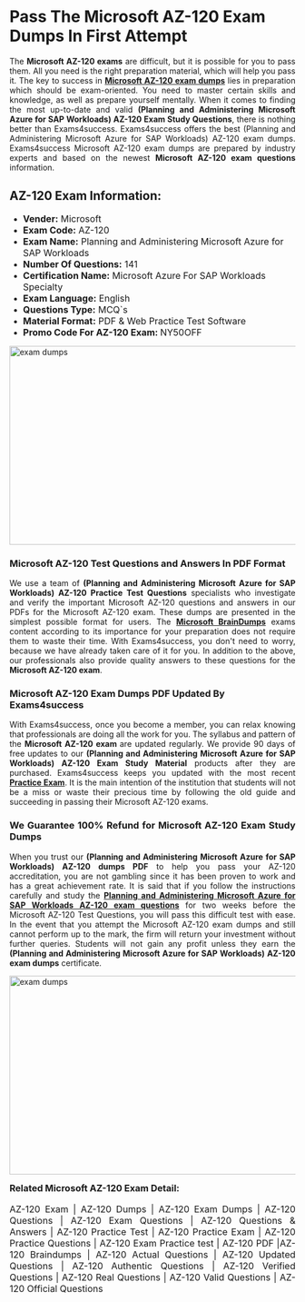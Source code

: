 <h1><strong><strong>Pass The Microsoft AZ-120 Exam Dumps In First Attempt</strong></strong></h1> <p style="text-align:justify">The <strong>Microsoft AZ-120 exams</strong> are difficult, but it is possible for you to pass them. All you need is the right preparation material, which will help you pass it. The key to success in <a href="https://www.exams4success.com/microsoft/az-120-pdf-exam-dumps"><strong>Microsoft AZ-120 exam dumps</strong></a> lies in preparation which should be exam-oriented. You need to master certain skills and knowledge, as well as prepare yourself mentally. When it comes to finding the most up-to-date and valid <strong>(Planning and Administering Microsoft Azure for SAP Workloads) AZ-120 Exam Study Questions</strong>, there is nothing better than Exams4success. Exams4success offers the best (Planning and Administering Microsoft Azure for SAP Workloads) AZ-120 exam dumps. Exams4success Microsoft AZ-120 exam dumps are prepared by industry experts and based on the newest <strong>Microsoft AZ-120 exam questions</strong> information.</p> <h2><strong><strong>AZ-120 Exam Information:</strong></strong></h2> <ul> <li><span style="font-size:16px"><strong>Vender:</strong> Microsoft</span></li> <li><span style="font-size:16px"><strong>Exam Code:</strong> AZ-120</span></li> <li><span style="font-size:16px"><strong>Exam Name:</strong> Planning and Administering Microsoft Azure for SAP Workloads</span></li> <li><span style="font-size:16px"><strong>Number Of Questions:</strong> 141</span></li> <li><span style="font-size:16px"><strong>Certification Name:</strong> Microsoft Azure For SAP Workloads Specialty</span></li> <li><span style="font-size:16px"><strong>Exam Language:</strong> English</span></li> <li><span style="font-size:16px"><strong>Questions Type:</strong> MCQ`s</span></li> <li><span style="font-size:16px"><strong>Material Format:</strong> PDF & Web Practice Test Software</span></li> <li><span style="font-size:16px"><strong>Promo Code For AZ-120 Exam: </strong>NY50OFF</span></li> </ul> <p><a href="https://www.exams4success.com/microsoft/az-120-pdf-exam-dumps" rel="no-follow"><img alt="exam dumps" src="https://www.certcollections.com/uploads/content/infrist1.png" style="height:350px; width:750px" /></a></p> <h3><strong>Microsoft AZ-120 Test Questions and Answers In PDF Format</strong></h3> <p style="text-align:justify">We use a team of <strong>(Planning and Administering Microsoft Azure for SAP Workloads) AZ-120 Practice Test Questions</strong> specialists who investigate and verify the important Microsoft AZ-120 questions and answers in our PDFs for the Microsoft AZ-120 exam. These dumps are presented in the simplest possible format for users. The <a href="https://www.exams4success.com/microsoft-exam-dumps"><strong>Microsoft BrainDumps</strong></a> exams content according to its importance for your preparation does not require them to waste their time. With Exams4success, you don't need to worry, because we have already taken care of it for you. In addition to the above, our professionals also provide quality answers to these questions for the<strong> Microsoft AZ-120 exam</strong>.</p> <h3><strong> Microsoft AZ-120 Exam Dumps PDF Updated By Exams4success</strong></h3> <p style="text-align:justify">With Exams4success, once you become a member, you can relax knowing that professionals are doing all the work for you. The syllabus and pattern of the <strong>Microsoft AZ-120 exam </strong>are updated regularly. We provide 90 days of free updates to our <strong>(Planning and Administering Microsoft Azure for SAP Workloads) AZ-120 Exam Study Material</strong> products after they are purchased. Exams4success keeps you updated with the most recent <a href="https://www.exams4success.com/"><strong>Practice Exam</strong></a>. It is the main intention of the institution that students will not be a miss or waste their precious time by following the old guide and succeeding in passing their Microsoft AZ-120 exams.</p> <h3 style="text-align:justify"><strong>We Guarantee 100% Refund for Microsoft AZ-120 Exam Study Dumps</strong></h3> <p style="text-align:justify">When you trust our <strong>(Planning and Administering Microsoft Azure for SAP Workloads) AZ-120 dumps PDF</strong> to help you pass your AZ-120 accreditation, you are not gambling since it has been proven to work and has a great achievement rate. It is said that if you follow the instructions carefully and study the <a href="https://www.exams4success.com/microsoft/az-120-pdf-exam-dumps"><strong>Planning and Administering Microsoft Azure for SAP Workloads AZ-120 exam questions</strong></a> for two weeks before the Microsoft AZ-120 Test Questions, you will pass this difficult test with ease. In the event that you attempt the Microsoft AZ-120 exam dumps and still cannot perform up to the mark, the firm will return your investment without further queries. Students will not gain any profit unless they earn the <strong>(Planning and Administering Microsoft Azure for SAP Workloads) AZ-120 exam dumps</strong> certificate.</p> <p style="text-align:justify"><a href="https://www.exams4success.com/microsoft/az-120-pdf-exam-dumps" rel="no-follow"><img alt="exam dumps" src="https://www.certcollections.com/uploads/content/free_demo1.png" style="height:350px; width:750px" /></a></p> <p style="text-align:justify"><span style="font-size:16px"><strong>Related Microsoft AZ-120 Exam Detail:</strong></span><br /> <br /> <span style="font-size:16px">AZ-120 Exam | AZ-120 Dumps | AZ-120 Exam Dumps | AZ-120 Questions | AZ-120 Exam Questions | AZ-120 Questions & Answers | AZ-120 Practice Test | AZ-120 Practice Exam | AZ-120 Practice Questions | AZ-120 Exam Practice test | AZ-120 PDF |AZ-120 Braindumps | AZ-120 Actual Questions | AZ-120 Updated Questions | AZ-120 Authentic Questions | AZ-120 Verified Questions | AZ-120 Real Questions | AZ-120 Valid Questions | AZ-120 Official Questions</span></p>
